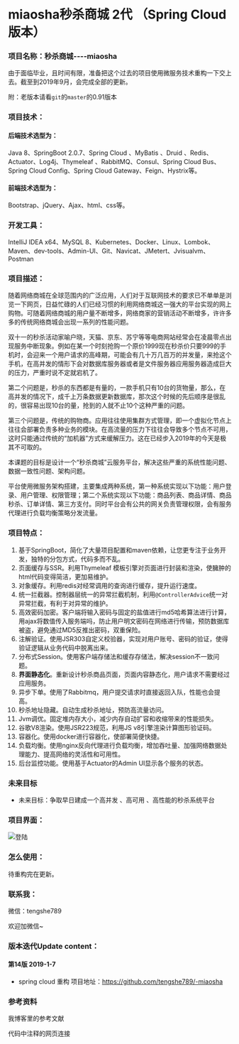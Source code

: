 # miaosha秒杀商城 2代 （Spring Cloud 版本）

### 项目名称：秒杀商城----miaosha

由于面临毕业，且时间有限，准备把这个过去的项目使用微服务技术重构一下交上去。截至到2019年9月，会完成全部的更新。

附：老版本请看`git`的`master`的0.91版本
### 项目技术：

#### 后端技术选型为：
Java 8、SpringBoot 2.0.7、Spring Cloud 、MyBatis 、Druid 、Redis、Actuator、Log4j、Thymeleaf 、RabbitMQ、Consul、Spring Cloud Bus、Spring Cloud Config、Spring Cloud Gateway、Feign、Hystrix等。

#### 前端技术选型为：

Bootstrap、jQuery、Ajax、html、css等。

### 开发工具：

IntelliJ IDEA  x64、MySQL 8、Kubernetes、Docker、Linux、Lombok、Maven、dev-tools、Admin-UI、Git、Navicat、JMetert、Jvisualvm、Postman

### 项目描述：

随着网络商城在全球范围内的广泛应用，人们对于互联网技术的要求已不单单是浏览一下网页，日益忙碌的人们已经习惯的利用网络商城这一强大的平台实现的网上购物。可随着网络商城的用户量不断增多，网络商家的营销活动不断增多，许许多多的传统网络商城会出现一系列的性能问题。

双十一的秒杀活动家喻户晓，天猫、京东、苏宁等等电商网站经常会在凌晨零点出现服务中断现象。例如在某一个时刻抢购一个原价1999现在秒杀价只要999的手机时，会迎来一个用户请求的高峰期，可能会有几十万几百万的并发量，来抢这个手机，在高并发的情形下会对数据库服务器或者是文件服务器应用服务器造成巨大的压力，严重时说不定就宕机了。

第二个问题是，秒杀的东西都是有量的，一款手机只有10台的货物量，那么，在高并发的情况下，成千上万条数据更新数据库，那次这个时候的先后顺序是很乱的，很容易出现10台的量，抢到的人就不止10个这种严重的问题。

第三个问题是，传统的购物商。应用往往使用集群方式管理，即一个虚拟化节点上往往会部署负责多种业务的模块。在高流量的压力下往往会导致多个节点不可用，这时只能通过传统的“加机器”方式来缓解压力。这在已经步入2019年的今天是极其不可取的。

本课题的目标是设计一个“秒杀商城”云服务平台，解决这些严重的系统性能问题、数据一致性问题、架构问题。

平台使用微服务架构搭建，主要集成两种系统，第一种系统实现以下功能：用户登录、用户管理、权限管理；第二个系统实现以下功能：商品列表、商品详情、商品秒杀、订单详情、第三方支付。同时平台会有公共的网关负责管理权限，会有服务代理进行负载均衡策略分发流量。

### 项目特点：

1. 基于SpringBoot，简化了大量项目配置和maven依赖，让您更专注于业务开发，独特的分包方式，代码多而不乱。
2. 页面缓存与SSR。利用Thymeleaf 模板引擎对页面进行封装和渲染，使臃肿的html代码变得简洁，更加易维护。
3. 对象缓存。利用redis对经常调用的查询进行缓存，提升运行速度。
4. 统一拦截器。控制器层统一的异常拦截机制，利用`@ControllerAdvice`统一对异常拦截，有利于对异常的维护。
5. 高效密码加密。客户端将输入密码与固定的盐值进行md5哈希算法进行计算，用ajax将数值传入服务端吗，防止用户明文密码在网络进行传输，预防数据库被盗，避免通过MD5反推出密码，双重保险。
6. 注解验证。使用JSR303自定义校验器，实现对用户账号、密码的验证，使得验证逻辑从业务代码中脱离出来。
7. 分布式Session。使用客户端存储法和缓存存储法，解决session不一致问题。
8. **界面静态化**。重新设计秒杀商品页面，页面内容静态化，用户请求不需要经过应用服务。
9. 异步下单。使用了Rabbitmq，用户提交请求时直接返回入队，性能也会提高。
10. 秒杀地址隐藏。自动生成秒杀地址，预防高流量访问。
11. Jvm调优。固定堆内存大小，减少内存自动扩容和收缩带来的性能损失。
12. 谷歌V8渲染。使用JSR223规范，利用JS v8引擎渲染计算图形验证码。
13. 容器化。使用docker进行容器化，使部署简便快捷。
14. 负载均衡。使用nginx反向代理进行负载均衡，增加吞吐量、加强网络数据处理能力、提高网络的灵活性和可用性。
15. 后台监控功能。使用基于Actuator的Admin UI显示各个服务的状态。

### 未来目标

- 未来目标：争取早日建成一个高并发 、高可用 、高性能的秒杀系统平台

### 项目界面：

![登陆](http://resume.tengshe789.tech/static/%E7%99%BB%E9%99%86.jpg)

### 怎么使用：

待重构完在更新。
### 联系我：

微信：tengshe789

欢迎加微信~

### 版本迭代Update content：
#### 第14版 2019-1-7
+ spring cloud 重构
项目地址：https://github.com/tengshe789/-miaosha

### 参考资料

我博客里的参考文献

代码中注释的网页连接

